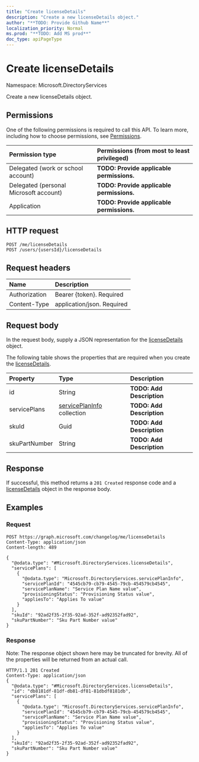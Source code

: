 ```yaml
---
title: "Create licenseDetails"
description: "Create a new licenseDetails object."
author: "**TODO: Provide Github Name**"
localization_priority: Normal
ms.prod: "**TODO: Add MS prod**"
doc_type: apiPageType
---
```


# Create licenseDetails

Namespace: Microsoft.DirectoryServices

Create a new licenseDetails object.

## Permissions
One of the following permissions is required to call this API. To learn more, including how to choose permissions, see [Permissions](/concepts/permissions-reference.md).

|Permission type|Permissions (from most to least privileged)|
|:---|:---|
|Delegated (work or school account)|**TODO: Provide applicable permissions.**|
|Delegated (personal Microsoft account)|**TODO: Provide applicable permissions.**|
|Application|**TODO: Provide applicable permissions.**|

## HTTP request
<!-- {
  "blockType": "ignored"
}
-->
``` http
POST /me/licenseDetails
POST /users/{usersId}/licenseDetails
```

## Request headers
|Name|Description|
|:---|:---|
|Authorization|Bearer {token}. Required|
|Content-Type|application/json. Required|

## Request body
In the request body, supply a JSON representation for the [licenseDetails](../resources/microsoft.directoryservices-licensedetails.md) object.

The following table shows the properties that are required when you create the [licenseDetails](../resources/microsoft.directoryservices-licensedetails.md).

|Property|Type|Description|
|:---|:---|:---|
|id|String|**TODO: Add Description**|
|servicePlans|[servicePlanInfo](../resources/microsoft.directoryservices-serviceplaninfo.md) collection|**TODO: Add Description**|
|skuId|Guid|**TODO: Add Description**|
|skuPartNumber|String|**TODO: Add Description**|



## Response
If successful, this method returns a `201 Created` response code and a [licenseDetails](../resources/microsoft.directoryservices-licensedetails.md) object in the response body.

## Examples

### Request
<!-- {
  "blockType": "request",
  "name": "create_licensedetails_from_"
}
-->
``` http
POST https://graph.microsoft.com/changelog/me/licenseDetails
Content-Type: application/json
Content-length: 489

{
  "@odata.type": "#Microsoft.DirectoryServices.licenseDetails",
  "servicePlans": [
    {
      "@odata.type": "Microsoft.DirectoryServices.servicePlanInfo",
      "servicePlanId": "4545cb79-cb79-4545-79cb-454579cb4545",
      "servicePlanName": "Service Plan Name value",
      "provisioningStatus": "Provisioning Status value",
      "appliesTo": "Applies To value"
    }
  ],
  "skuId": "92ad2f35-2f35-92ad-352f-ad92352fad92",
  "skuPartNumber": "Sku Part Number value"
}
```

### Response
Note: The response object shown here may be truncated for brevity. All of the properties will be returned from an actual call.
<!-- {
  "blockType": "response",
  "truncated": true,
  "@odata.type": "microsoft.directoryservices.licensedetails"
}
-->
``` http
HTTP/1.1 201 Created
Content-Type: application/json
{
  "@odata.type": "#Microsoft.DirectoryServices.licenseDetails",
  "id": "db8181df-81df-db81-df81-81dbdf8181db",
  "servicePlans": [
    {
      "@odata.type": "Microsoft.DirectoryServices.servicePlanInfo",
      "servicePlanId": "4545cb79-cb79-4545-79cb-454579cb4545",
      "servicePlanName": "Service Plan Name value",
      "provisioningStatus": "Provisioning Status value",
      "appliesTo": "Applies To value"
    }
  ],
  "skuId": "92ad2f35-2f35-92ad-352f-ad92352fad92",
  "skuPartNumber": "Sku Part Number value"
}
```

